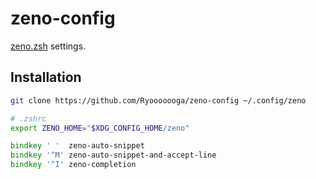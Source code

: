 # zeno-config

[zeno.zsh](https://github.com/yuki-yano/zeno.zsh) settings.

## Installation

```zsh
git clone https://github.com/Ryooooooga/zeno-config ~/.config/zeno

# .zshrc
export ZENO_HOME="$XDG_CONFIG_HOME/zeno"

bindkey ' '  zeno-auto-snippet
bindkey '^M' zeno-auto-snippet-and-accept-line
bindkey '^I' zeno-completion
```
